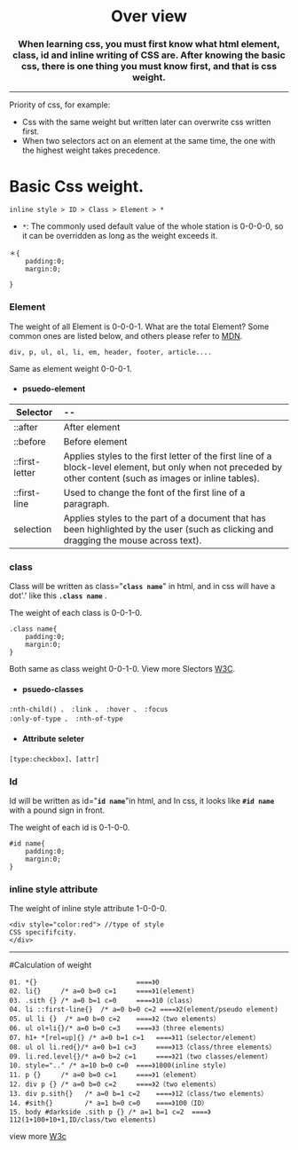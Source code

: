 <h1 align="center">Over view</h1>

<h3 align="center">When learning css, you must first know what html element, class, id and inline writing of CSS are. 
After knowing the basic css, there is one thing you must know first, and that is css weight.</h3>

---
Priority of css, for example:

- Css with the same weight but written later can overwrite css written first.
- When two selectors act on an element at the same time, the one with the highest weight takes precedence.

# Basic Css weight.
```
inline style > ID > Class > Element > *
```
- `*`: The commonly used default value of the whole station is 0-0-0-0, so it can be overridden as long as the weight exceeds it.

```
＊{
    padding:0;
    margin:0;

}
```
### Element
The weight of all Element is 0-0-0-1.
What are the total Element? Some common ones are listed below, and others please refer to
[MDN](https://developer.mozilla.org/zh-CN/docs/Web/CSS/Specificity).
```
div, p, ul, ol, li, em, header, footer, article....
```
Same as element weight 0-0-0-1.
- #### psuedo-element

|Selector|  --  |
|--------|:-----|
| ::after|After element|
|::before|Before element|
|::first-letter|Applies styles to the first letter of the first line of a block-level element, but only when not preceded by other content (such as images or inline tables). |
|::first-line|Used to change the font of the first line of a paragraph.|
|selection|Applies styles to the part of a document that has been highlighted by the user (such as clicking and dragging the mouse across text).|
### class
Class will be written as class="__`class name`__" in html, and in css will have a dot'.' like this __`.class name`__ .

The weight of each class is 0-0-1-0.

```
.class name{
    padding:0;
    margin:0;
}
```
Both same as class weight 0-0-1-0.
View more Slectors [W3C](https://www.w3.org/TR/selectors/#overview).
- #### psuedo-classes

```
:nth-child() 、 :link 、 :hover 、 :focus 
:only-of-type 、 :nth-of-type
```
- #### Attribute seleter
```
[type:checkbox]、[attr]
```
### Id
Id will be written as id="__`id name`__"in html, and In css, it looks like __`#id name`__  with a pound sign in front.

The weight of each id is 0-1-0-0.
```
#id name{
    padding:0;
    margin:0;
}
```
### inline style attribute

The weight of inline style attribute 1-0-0-0.
```
<div style="color:red"> //type of style
CSS specififcity.
</div>
```
---
#Calculation of weight
```
01. *{}                         ====》0
02. li{}     /* a=0 b=0 c=1     ====》1(element)
03. .sith {} /* a=0 b=1 c=0     ====》10（class）
04. li ::first-line{}  /* a=0 b=0 c=2 ====》2(element/pseudo element)
05. ul li {}  /* a=0 b=0 c=2    ====》2（two elements）
06. ul ol+li{}/* a=0 b=0 c=3    ====》3（three elements）
07. h1+ *[rel=up]{} /* a=0 b=1 c=1   ====》11（selector/element）
08. ul ol li.red{}/* a=0 b=1 c=3     ====》13（class/three elements）
09. li.red.level{}/* a=0 b=2 c=1     ====》21（two classes/element）
10. style=".." /* a=10 b=0 c=0  ====》1000(inline style)
11. p {}     /* a=0 b=0 c=1     ====》1（element）
12. div p {} /* a=0 b=0 c=2     ====》2（two elements）
13. div p.sith{}   /* a=0 b=1 c=2    ====》12（class/two elements）
14. #sith{}        /* a=1 b=0 c=0    ====》100（ID）
15. body #darkside .sith p {} /* a=1 b=1 c=2  ====》112(1+100+10+1,ID/class/two elements)
```

view more
[W3c](https://www.w3.org/TR/CSS1/)